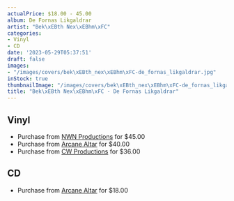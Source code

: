 ```yaml
---
actualPrice: $18.00 - 45.00
album: De Fornas Likgaldrar
artist: "Bek\xEBth Nex\xEBhm\xFC"
categories:
- Vinyl
- CD
date: '2023-05-29T05:37:51'
draft: false
images:
- "/images/covers/bek\xEBth_nex\xEBhm\xFC-de_fornas_likgaldrar.jpg"
inStock: true
thumbnailImage: "/images/covers/bek\xEBth_nex\xEBhm\xFC-de_fornas_likgaldrar-thumb.jpg"
title: "Bek\xEBth Nex\xEBhm\xFC - De Fornas Likgaldrar"
---
```


## Vinyl
* Purchase from [NWN Productions](http://shop.nwnprod.com/index.php?route=product/product&path=75&product_id=28004&sort=pd.name&order=ASC) for $45.00
* Purchase from [Arcane Altar](https://arcanealtar.bigcartel.com/product/beketh-nexehmu-de-fornas-likgaldrar-3xlp) for $40.00
* Purchase from [CW Productions](https://shop.cwproductions.net/products/beketh-nexehmu-de-fornas-likgaldrar-3lp) for $36.00
## CD
* Purchase from [Arcane Altar](https://arcanealtar.bigcartel.com/product/beketh-nexehmu-de-fornas-likgaldrar-2cd) for $18.00

